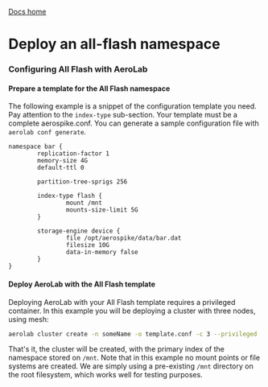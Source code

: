 [Docs home](../../../README.md)

# Deploy an all-flash namespace


### Configuring All Flash with AeroLab

#### Prepare a template for the All Flash namespace

The following example is a snippet of the configuration template you need. Pay attention to the
`index-type` sub-section. Your template must be a complete aerospike.conf. You can generate a sample
configuration file with `aerolab conf generate`.

```
namespace bar {
        replication-factor 1
        memory-size 4G
        default-ttl 0

        partition-tree-sprigs 256

        index-type flash {
                mount /mnt
                mounts-size-limit 5G
        }

        storage-engine device {
                file /opt/aerospike/data/bar.dat
                filesize 10G
                data-in-memory false
        }
}
```

#### Deploy AeroLab with the All Flash template

Deploying AeroLab with your All Flash template requires a privileged container. In this example
you will be deploying a cluster with three nodes, using mesh:

```bash
aerolab cluster create -n someName -o template.conf -c 3 --privileged
```

That's it, the cluster will be created, with the primary index of the namespace stored on `/mnt`.
Note that in this example no mount points or file systems are created. We are simply using a
pre-existing `/mnt` directory on the root filesystem, which works well for testing purposes.
